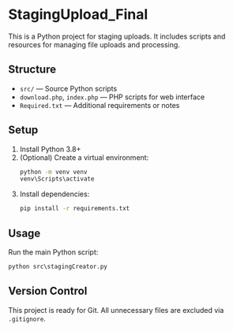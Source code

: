 # StagingUpload_Final

This is a Python project for staging uploads. It includes scripts and resources for managing file uploads and processing.

## Structure
- `src/` — Source Python scripts
- `download.php`, `index.php` — PHP scripts for web interface
- `Required.txt` — Additional requirements or notes

## Setup
1. Install Python 3.8+
2. (Optional) Create a virtual environment:
   ```cmd
   python -m venv venv
   venv\Scripts\activate
   ```
3. Install dependencies:
   ```cmd
   pip install -r requirements.txt
   ```

## Usage
Run the main Python script:
```cmd
python src\stagingCreator.py
```

## Version Control
This project is ready for Git. All unnecessary files are excluded via `.gitignore`.
